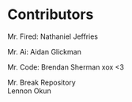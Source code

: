 

# Contributors
Mr. Fired:
  Nathaniel Jeffries

Mr. Ai:
  Aidan Glickman
  
Mr. Code:
  Brendan Sherman xox <3
  
Mr. Break Repository  
  Lennon Okun

